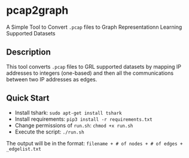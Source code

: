 # pcap2graph
A Simple Tool to Convert `.pcap` files to Graph Representationn Learning Supported Datasets

## Description
This tool converts `.pcap` files to GRL supported datasets by mapping IP addresses to integers (one-based) and then all the communications between two IP addresses as edges. 

## Quick Start
- Install tshark: `sudo apt-get install tshark`
- Install requirements: `pip3 install -r requirements.txt`
- Change permissions of `run.sh`: `chmod +x run.sh`
- Execute the script: `./run.sh`

The output will be in the format: `filename + # of nodes + # of edges + _edgelist.txt`